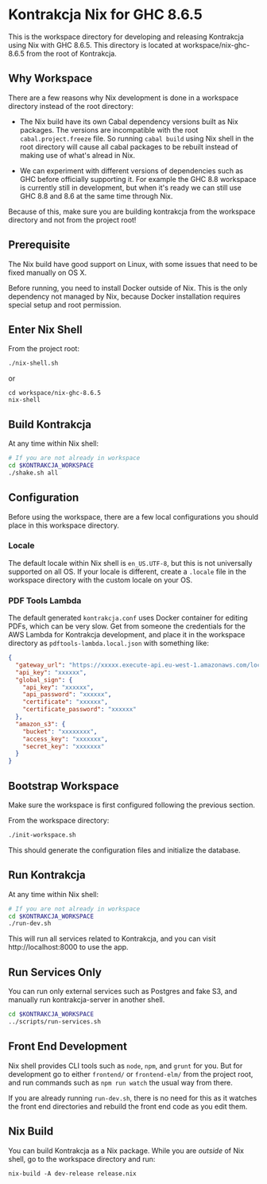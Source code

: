 # Kontrakcja Nix for GHC 8.6.5

This is the workspace directory for developing and releasing Kontrakcja
using Nix with GHC 8.6.5. This directory is located at
workspace/nix-ghc-8.6.5 from the root of Kontrakcja.

## Why Workspace

There are a few reasons why Nix development is done in a workspace
directory instead of the root directory:

  - The Nix build have its own Cabal dependency versions built as
    Nix packages. The versions are incompatible with the root
    `cabal.project.freeze` file. So running `cabal build` using
    Nix shell in the root directory will cause all cabal packages
    to be rebuilt instead of making use of what's alread in Nix.

  - We can experiment with different versions of dependencies such
    as GHC before officially supporting it. For example the
    GHC 8.8 workspace is currently still in development,
    but when it's ready we can still use GHC 8.8 and 8.6 at the
    same time through Nix.

Because of this, make sure you are building kontrakcja from the
workspace directory and not from the project root!

## Prerequisite

The Nix build have good support on Linux, with some issues that
need to be fixed manually on OS X.

Before running, you need to install Docker outside of Nix. This is
the only dependency not managed by Nix, because Docker installation
requires special setup and root permission.

## Enter Nix Shell

From the project root:

```bash
./nix-shell.sh
```

or

```
cd workspace/nix-ghc-8.6.5
nix-shell
```

## Build Kontrakcja

At any time within Nix shell:

```bash
# If you are not already in workspace
cd $KONTRAKCJA_WORKSPACE
./shake.sh all
```

## Configuration

Before using the workspace, there are a few local configurations you
should place in this workspace directory.

### Locale

The default locale within Nix shell is `en_US.UTF-8`, but this is not
universally supported on all OS. If your locale is different, create
a `.locale` file in the workspace directory with the custom locale
on your OS.

### PDF Tools Lambda

The default generated `kontrakcja.conf` uses Docker container for editing
PDFs, which can be very slow. Get from someone the credentials for the
AWS Lambda for Kontrakcja development, and place it in the workspace directory
as `pdftools-lambda.local.json` with something like:

```json
{
  "gateway_url": "https://xxxxx.execute-api.eu-west-1.amazonaws.com/local/kontra_local",
  "api_key": "xxxxxx",
  "global_sign": {
    "api_key": "xxxxxx",
    "api_password": "xxxxxx",
    "certificate": "xxxxxx",
    "certificate_password": "xxxxxx"
  },
  "amazon_s3": {
    "bucket": "xxxxxxxx",
    "access_key": "xxxxxxx",
    "secret_key": "xxxxxxx"
  }
}
```


## Bootstrap Workspace

Make sure the workspace is first configured following the previous section.

From the workspace directory:

```bash
./init-workspace.sh
```

This should generate the configuration files and initialize the database.

## Run Kontrakcja

At any time within Nix shell:

```bash
# If you are not already in workspace
cd $KONTRAKCJA_WORKSPACE
./run-dev.sh
```

This will run all services related to Kontrakcja, and you can visit
http://localhost:8000 to use the app.

## Run Services Only

You can run only external services such as Postgres and fake S3,
and manually run kontrakcja-server in another shell.

```bash
cd $KONTRAKCJA_WORKSPACE
../scripts/run-services.sh
```

## Front End Development

Nix shell provides CLI tools such as `node`, `npm`, and `grunt` for you.
But for development go to either `frontend/` or `frontend-elm/` from the
project root, and run commands such as `npm run watch` the usual way
from there.

If you are already running `run-dev.sh`, there is no need for this
as it watches the front end directories and rebuild the front end code
as you edit them.

## Nix Build

You can build Kontrakcja as a Nix package. While you are _outside_ of
Nix shell, go to the workspace directory and run:

```
nix-build -A dev-release release.nix
```